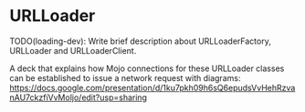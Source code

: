# URLLoader
TODO(loading-dev): Write brief description about URLLoaderFactory, URLLoader and
URLLoaderClient.

A deck that explains how Mojo connections for these URLLoader classes can be
established to issue a network request with diagrams:
https://docs.google.com/presentation/d/1ku7pkh09h6sQ6epudsVvHehRzvanAU7ckzfiVvMoljo/edit?usp=sharing
